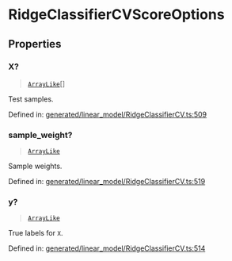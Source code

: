 # RidgeClassifierCVScoreOptions

## Properties

### X?

> [`ArrayLike`](../types/ArrayLike.md)[]

Test samples.

Defined in:  [generated/linear\_model/RidgeClassifierCV.ts:509](https://github.com/transitive-bullshit/scikit-learn-ts/blob/b59c1ff/packages/sklearn/src/generated/linear_model/RidgeClassifierCV.ts#L509)

### sample\_weight?

> [`ArrayLike`](../types/ArrayLike.md)

Sample weights.

Defined in:  [generated/linear\_model/RidgeClassifierCV.ts:519](https://github.com/transitive-bullshit/scikit-learn-ts/blob/b59c1ff/packages/sklearn/src/generated/linear_model/RidgeClassifierCV.ts#L519)

### y?

> [`ArrayLike`](../types/ArrayLike.md)

True labels for `X`.

Defined in:  [generated/linear\_model/RidgeClassifierCV.ts:514](https://github.com/transitive-bullshit/scikit-learn-ts/blob/b59c1ff/packages/sklearn/src/generated/linear_model/RidgeClassifierCV.ts#L514)
